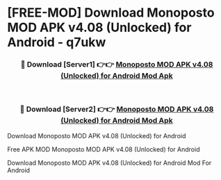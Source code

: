 # [FREE-MOD] Download Monoposto MOD APK v4.08 (Unlocked) for Android - q7ukw


<div align="center">
<h3>🔴 Download [Server1] 👉👉 <a href="https://apk-comot.site?title=Monoposto_MOD_APK_v4.08_(Unlocked)_for_Android">Monoposto MOD APK v4.08 (Unlocked) for Android Mod Apk</a></h3><br>

<h3>🔴 Download [Server2] 👉👉 <a href="https://apk-comot.site?title=Monoposto_MOD_APK_v4.08_(Unlocked)_for_Android">Monoposto MOD APK v4.08 (Unlocked) for Android Mod Apk</a></h3>
</div>



Download Monoposto MOD APK v4.08 (Unlocked) for Android 

Free APK MOD Monoposto MOD APK v4.08 (Unlocked) for Android 

Download Monoposto MOD APK v4.08 (Unlocked) for Android Mod For Android
